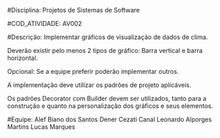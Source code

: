 #Disciplina: 
Projetos de Sistemas de Software

#COD_ATIVIDADE: 
AV002

#Descrição: 
Implementar gráficos de visualização de dados de clima.

Deverão existir pelo menos 2 tipos de gráfico: Barra vertical e barra horizontal. 

Opcional: Se a equipe preferir poderão implementar outros.

A implementação deve utilizar os padrões de projeto aplicáveis.

Os padrões Decorator com Builder devem ser utilizados, tanto para a construção e quanto na personalização dos gráficos e seus elementos.

#Equipe:
Alef Biano dos Santos
Dener Cezati Canal
Leonardo Alporges Martins
Lucas Marques
